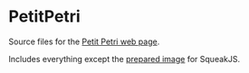 # PetitPetri

Source files for the [Petit Petri web page](http://scg.unibe.ch/download/petitpetri/).

Includes everything except the [prepared image](http://scg.unibe.ch/download/petitpetri/petitpetri-squeakjs/PetitPetri.image) for SqueakJS.

